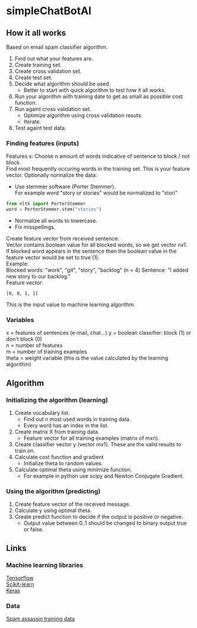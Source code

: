# simpleChatBotAI

## How it all works
Based on email spam classifier algorithm.

1. Find out what your features are.
2. Create training set.
3. Create cross validation set.
4. Create test set.
5. Decide what algorithm should be used.
   * Better to start with quick algorithm to test how it all works.
6. Run your algorithm with training date to get as small as possible cost function.
7. Run againt cross validation set.
   * Optimize algorithm using cross validation resuts.
   * Iterate.
8. Test againt test data.

### Finding features (inputs)

Features x: Choose n amount of words indicative of sentence to block / not block.  
Find most frequently occuring words in the training set. This is your feature vector.
Optionally normalize the data:
* Use stemmer software (Porter Stemmer).  
  For example word "story or stories" would be normalized to "stori"  
```python
from nltk import PorterStemmer
word = PorterStemmer.stem("stories")
```
* Normalize all words to lowercase.
* Fix misspellings.

Create feature vector from received sentence:  
Vector contains boolean value for all blocked words, so we get vector nx1.  
If blocked word appears in the sentence then the boolean value in the feature vector would be set to true (1).  
Example:  
Blocked words: "work", "git", "story", "backlog" (n = 4)
Sentence: "I added new story to our backlog."  
Feature vector:  

	[0, 0, 1, 1]  

This is the input value to machine learning algorithm.  

### Variables
x = features of sentences (e-mail, chat...) 
y = boolean classifier: block (1) or don't block (0)  
n = number of features  
m = number of training examples  
theta =  weight variable (this is the value calculated by the learning algorithm)

## Algorithm
### Initializing the algorithm (learning)
1. Create vocabulary list.
   * Find out n most used words in training data.
   * Every word has an index in the list.
2. Create matrix X from training data.
   * Feature vector for all training examples (matrix of mxn).
3. Create classifier vector y (vector mx1). These are the valid results to train on.
4. Calculate cost function and gradient
   * Initialize theta to random values.
5. Calculate optimal theta using minimize function.
   * For example in python use scipy and Newton Conjugate Gradient.

### Using the algorithm (predicting)
1. Create feature vector of the received message.
2. Calculate y using optimal theta.
3. Create predict function to decide if the output is positive or negative.
   * Output value between 0..1 should be changed to binary output true or false.

## Links
### Machine learning libraries
[Tensorflow](https://www.tensorflow.org/)  
[Scikit-learn](http://scikit-learn.org/stable/)  
[Keras](https://keras.io/)

### Data
[Spam assassin training data](http://spamassassin.apache.org/old/publiccorpus/)
